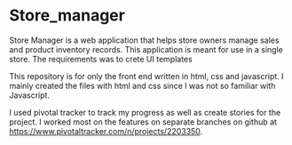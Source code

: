 # Store_manager
Store Manager is a web application that helps store owners manage sales and product inventory records. This application is meant for use in a single store. The requirements was to crete UI templates

This repository is for only the front end written in html, css and javascript. I mainly created the files with html and css since I was not so familiar with Javascript.

I used pivotal tracker to track my progress as well as create stories for the project. I worked most on the features  on separate branches on github at https://www.pivotaltracker.com/n/projects/2203350.
